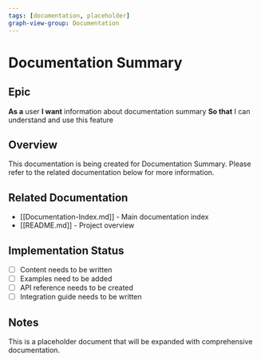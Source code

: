 ```yaml
---
tags: [documentation, placeholder]
graph-view-group: Documentation
---
```


# Documentation Summary

## Epic
**As a** user
**I want** information about documentation summary
**So that** I can understand and use this feature

## Overview

This documentation is being created for Documentation Summary. Please refer to the related documentation below for more information.

## Related Documentation

- [[Documentation-Index.md]] - Main documentation index
- [[README.md]] - Project overview

## Implementation Status

- [ ] Content needs to be written
- [ ] Examples need to be added
- [ ] API reference needs to be created
- [ ] Integration guide needs to be written

## Notes

This is a placeholder document that will be expanded with comprehensive documentation.
